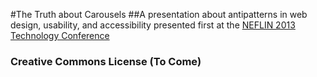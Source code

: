 #The Truth about Carousels
##A presentation about antipatterns in web design, usability, and accessibility presented first at the [NEFLIN 2013 Technology Conference](http://www.neflin.org)

### Creative Commons License (To Come)